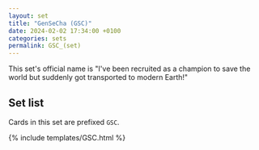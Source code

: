 ```yaml
---
layout: set
title: "GenSeCha (GSC)"
date: 2024-02-02 17:34:00 +0100
categories: sets
permalink: GSC_(set)
---
```

This set's official name is "I've been recruited as a champion to save the world but suddenly got transported to modern Earth!"

## Set list

Cards in this set are prefixed `GSC`.

{% include templates/GSC.html %}